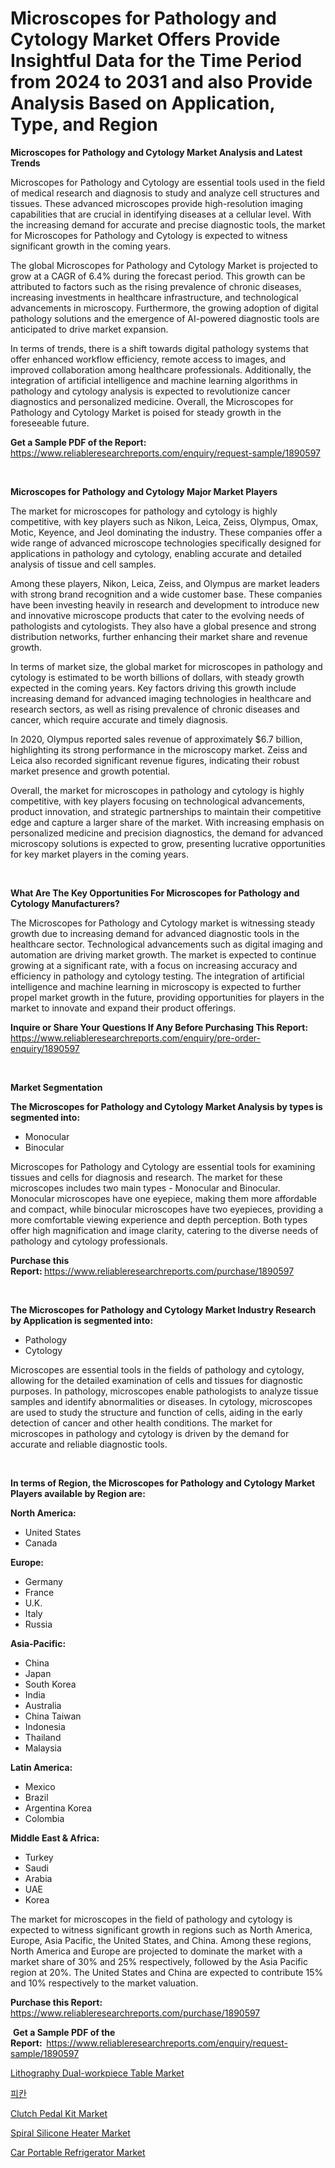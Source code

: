 <p><h1>Microscopes for Pathology and Cytology Market Offers Provide Insightful Data for the Time Period from 2024 to 2031 and also Provide Analysis Based on Application, Type, and Region</h1></p><p><strong>Microscopes for Pathology and Cytology Market Analysis and Latest Trends</strong></p>
<p><p>Microscopes for Pathology and Cytology are essential tools used in the field of medical research and diagnosis to study and analyze cell structures and tissues. These advanced microscopes provide high-resolution imaging capabilities that are crucial in identifying diseases at a cellular level. With the increasing demand for accurate and precise diagnostic tools, the market for Microscopes for Pathology and Cytology is expected to witness significant growth in the coming years.</p><p>The global Microscopes for Pathology and Cytology Market is projected to grow at a CAGR of 6.4% during the forecast period. This growth can be attributed to factors such as the rising prevalence of chronic diseases, increasing investments in healthcare infrastructure, and technological advancements in microscopy. Furthermore, the growing adoption of digital pathology solutions and the emergence of AI-powered diagnostic tools are anticipated to drive market expansion.</p><p>In terms of trends, there is a shift towards digital pathology systems that offer enhanced workflow efficiency, remote access to images, and improved collaboration among healthcare professionals. Additionally, the integration of artificial intelligence and machine learning algorithms in pathology and cytology analysis is expected to revolutionize cancer diagnostics and personalized medicine. Overall, the Microscopes for Pathology and Cytology Market is poised for steady growth in the foreseeable future.</p></p>
<p><strong>Get a Sample PDF of the Report:&nbsp;</strong> <a href="https://www.reliableresearchreports.com/enquiry/request-sample/1890597">https://www.reliableresearchreports.com/enquiry/request-sample/1890597</a></p>
<p>&nbsp;</p>
<p><strong>Microscopes for Pathology and Cytology Major Market Players</strong></p>
<p><p>The market for microscopes for pathology and cytology is highly competitive, with key players such as Nikon, Leica, Zeiss, Olympus, Omax, Motic, Keyence, and Jeol dominating the industry. These companies offer a wide range of advanced microscope technologies specifically designed for applications in pathology and cytology, enabling accurate and detailed analysis of tissue and cell samples.</p><p>Among these players, Nikon, Leica, Zeiss, and Olympus are market leaders with strong brand recognition and a wide customer base. These companies have been investing heavily in research and development to introduce new and innovative microscope products that cater to the evolving needs of pathologists and cytologists. They also have a global presence and strong distribution networks, further enhancing their market share and revenue growth.</p><p>In terms of market size, the global market for microscopes in pathology and cytology is estimated to be worth billions of dollars, with steady growth expected in the coming years. Key factors driving this growth include increasing demand for advanced imaging technologies in healthcare and research sectors, as well as rising prevalence of chronic diseases and cancer, which require accurate and timely diagnosis.</p><p>In 2020, Olympus reported sales revenue of approximately $6.7 billion, highlighting its strong performance in the microscopy market. Zeiss and Leica also recorded significant revenue figures, indicating their robust market presence and growth potential.</p><p>Overall, the market for microscopes in pathology and cytology is highly competitive, with key players focusing on technological advancements, product innovation, and strategic partnerships to maintain their competitive edge and capture a larger share of the market. With increasing emphasis on personalized medicine and precision diagnostics, the demand for advanced microscopy solutions is expected to grow, presenting lucrative opportunities for key market players in the coming years.</p></p>
<p>&nbsp;</p>
<p><strong>What Are The Key Opportunities For Microscopes for Pathology and Cytology Manufacturers?</strong></p>
<p><p>The Microscopes for Pathology and Cytology market is witnessing steady growth due to increasing demand for advanced diagnostic tools in the healthcare sector. Technological advancements such as digital imaging and automation are driving market growth. The market is expected to continue growing at a significant rate, with a focus on increasing accuracy and efficiency in pathology and cytology testing. The integration of artificial intelligence and machine learning in microscopy is expected to further propel market growth in the future, providing opportunities for players in the market to innovate and expand their product offerings.</p></p>
<p><strong>Inquire or Share Your Questions If Any Before Purchasing This Report:</strong> <a href="https://www.reliableresearchreports.com/enquiry/pre-order-enquiry/1890597">https://www.reliableresearchreports.com/enquiry/pre-order-enquiry/1890597</a></p>
<p>&nbsp;</p>
<p><strong>Market Segmentation</strong></p>
<p><strong>The Microscopes for Pathology and Cytology Market Analysis by types is segmented into:</strong></p>
<p><ul><li>Monocular</li><li>Binocular</li></ul></p>
<p><p>Microscopes for Pathology and Cytology are essential tools for examining tissues and cells for diagnosis and research. The market for these microscopes includes two main types - Monocular and Binocular. Monocular microscopes have one eyepiece, making them more affordable and compact, while binocular microscopes have two eyepieces, providing a more comfortable viewing experience and depth perception. Both types offer high magnification and image clarity, catering to the diverse needs of pathology and cytology professionals.</p></p>
<p><strong>Purchase this Report:&nbsp;</strong><a href="https://www.reliableresearchreports.com/purchase/1890597">https://www.reliableresearchreports.com/purchase/1890597</a></p>
<p>&nbsp;</p>
<p><strong>The Microscopes for Pathology and Cytology Market Industry Research by Application is segmented into:</strong></p>
<p><ul><li>Pathology</li><li>Cytology</li></ul></p>
<p><p>Microscopes are essential tools in the fields of pathology and cytology, allowing for the detailed examination of cells and tissues for diagnostic purposes. In pathology, microscopes enable pathologists to analyze tissue samples and identify abnormalities or diseases. In cytology, microscopes are used to study the structure and function of cells, aiding in the early detection of cancer and other health conditions. The market for microscopes in pathology and cytology is driven by the demand for accurate and reliable diagnostic tools.</p></p>
<p>&nbsp;</p>
<p><strong>In terms of Region, the Microscopes for Pathology and Cytology Market Players available by Region are:</strong></p>
<p>
    <p> <strong> North America: </strong>
        <ul>
            <li>United States</li>
            <li>Canada</li>
        </ul>
        </p> 
    <p> <strong> Europe: </strong>
        <ul>
            <li>Germany</li>
            <li>France</li>
            <li>U.K.</li>
            <li>Italy</li>
            <li>Russia</li>
        </ul>
        </p> 
    <p> <strong> Asia-Pacific: </strong>
        <ul>
            <li>China</li>
            <li>Japan</li>
            <li>South Korea</li>
            <li>India</li>
            <li>Australia</li>
            <li>China Taiwan</li>
            <li>Indonesia</li>
            <li>Thailand</li>
            <li>Malaysia</li>
        </ul>
        </p> 
    <p> <strong> Latin America: </strong>
        <ul>
            <li>Mexico</li>
            <li>Brazil</li>
            <li>Argentina Korea</li>
            <li>Colombia</li>
        </ul>
        </p> 
    <p> <strong> Middle East & Africa: </strong>
        <ul>
            <li>Turkey</li>
            <li>Saudi</li>
            <li>Arabia</li>
            <li>UAE</li>
            <li>Korea</li>
        </ul>
    </p>
    </p>
<p><p>The market for microscopes in the field of pathology and cytology is expected to witness significant growth in regions such as North America, Europe, Asia Pacific, the United States, and China. Among these regions, North America and Europe are projected to dominate the market with a market share of 30% and 25% respectively, followed by the Asia Pacific region at 20%. The United States and China are expected to contribute 15% and 10% respectively to the market valuation.</p></p>
<p><strong>Purchase this Report: </strong><a href="https://www.reliableresearchreports.com/purchase/1890597">https://www.reliableresearchreports.com/purchase/1890597</a></p>
<p>&nbsp;<strong>Get a Sample PDF of the Report:&nbsp;&nbsp;</strong><a href="https://www.reliableresearchreports.com/enquiry/request-sample/1890597">https://www.reliableresearchreports.com/enquiry/request-sample/1890597</a></p>
<p><strong></strong></p>
<p><p><a href="https://github.com/shotows/Market-Research-Report-List-2/blob/main/lithography-dual-workpiece-table-market.md">Lithography Dual-workpiece Table Market</a></p><p><a href="https://github.com/darrellockm3ytan895656/Market-Research-Report-List-1/blob/main/905960112958.md">피칸</a></p><p><a href="https://issuu.com/reportprime-2/docs/clutch-pedal-kit-market-size-2030.pptx">Clutch Pedal Kit Market</a></p><p><a href="https://github.com/beatblasta/Market-Research-Report-List-2/blob/main/spiral-silicone-heater-market.md">Spiral Silicone Heater Market</a></p><p><a href="https://issuu.com/reportprime-2/docs/car-portable-refrigerator-market-size-2030.pptx">Car Portable Refrigerator Market</a></p></p>